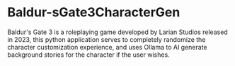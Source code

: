 # Baldur-sGate3CharacterGen
Baldur's Gate 3 is a roleplaying game developed by Larian Studios released in 2023, this python application serves to completely randomize the character customization experience, and uses Ollama to AI generate background stories for the character if the user wishes.
